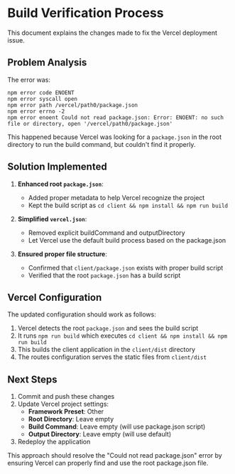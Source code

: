 # Build Verification Process

This document explains the changes made to fix the Vercel deployment issue.

## Problem Analysis

The error was:
```
npm error code ENOENT
npm error syscall open
npm error path /vercel/path0/package.json
npm error errno -2
npm error enoent Could not read package.json: Error: ENOENT: no such file or directory, open '/vercel/path0/package.json'
```

This happened because Vercel was looking for a `package.json` in the root directory to run the build command, but couldn't find it properly.

## Solution Implemented

1. **Enhanced root `package.json`**:
   - Added proper metadata to help Vercel recognize the project
   - Kept the build script as `cd client && npm install && npm run build`

2. **Simplified `vercel.json`**:
   - Removed explicit buildCommand and outputDirectory
   - Let Vercel use the default build process based on the package.json

3. **Ensured proper file structure**:
   - Confirmed that `client/package.json` exists with proper build script
   - Verified that the root `package.json` has a build script

## Vercel Configuration

The updated configuration should work as follows:

1. Vercel detects the root `package.json` and sees the build script
2. It runs `npm run build` which executes `cd client && npm install && npm run build`
3. This builds the client application in the `client/dist` directory
4. The routes configuration serves the static files from `client/dist`

## Next Steps

1. Commit and push these changes
2. Update Vercel project settings:
   - **Framework Preset**: Other
   - **Root Directory**: Leave empty
   - **Build Command**: Leave empty (will use package.json script)
   - **Output Directory**: Leave empty (will use default)
3. Redeploy the application

This approach should resolve the "Could not read package.json" error by ensuring Vercel can properly find and use the root package.json file.